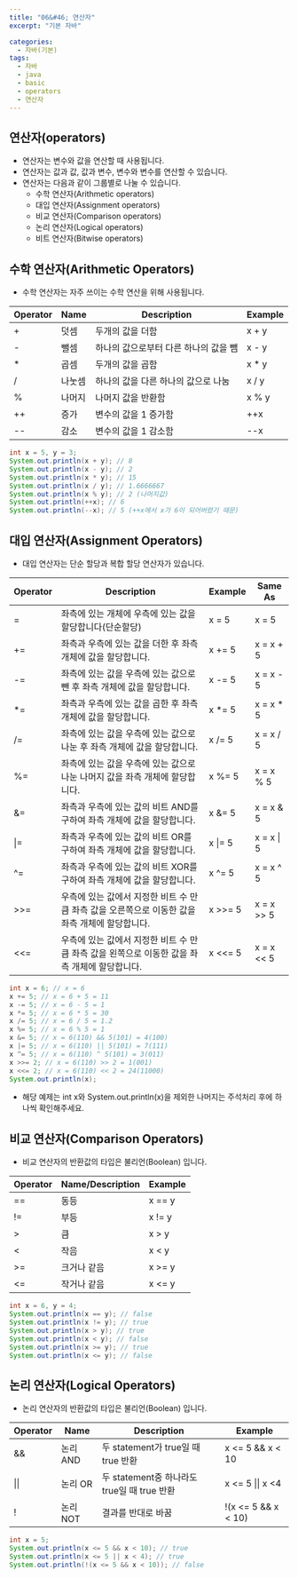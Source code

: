 ```yaml
---
title: "06&#46; 연산자"
excerpt: "기본 자바"

categories:
  - 자바(기본)
tags:
  - 자바
  - java
  - basic
  - operators
  - 연산자
---
```


## 연산자(operators)
- 연산자는 변수와 값을 연산할 때 사용됩니다.
- 연산자는 값과 값, 값과 변수, 변수와 변수를 연산할 수 있습니다.
- 연산자는 다음과 같이 그룹별로 나눌 수 있습니다.
  - 수학 연산자(Arithmetic operators)
  - 대입 연산자(Assignment operators)
  - 비교 연산자(Comparison operators)
  - 논리 연산자(Logical operators)
  - 비트 연산자(Bitwise operators)

## 수학 연산자(Arithmetic Operators)
- 수학 연산자는 자주 쓰이는 수학 연산을 위해 사용됩니다.

| Operator | Name    | Description                         | Example |
| -------- | ------- | ----------------------------------- | ------- |
| +        | 덧셈     | 두개의 값을 더함                     | x + y   |
| -        | 뺄셈     | 하나의 값으로부터 다른 하나의 값을 뺌 | x - y   |
| *        | 곱셈     | 두개의 값을 곱함                     | x * y   |
| /        | 나눗셈   | 하나의 값을 다른 하나의 값으로 나눔   | x / y   |
| %        | 나머지   | 나머지 값을 반환함                   | x % y   |
| ++       | 증가     | 변수의 값을 1 증가함                 | ++x     |
| --       | 감소     | 변수의 값을 1 감소함                 | --x     |

```java
int x = 5, y = 3;
System.out.println(x + y); // 8
System.out.println(x - y); // 2
System.out.println(x * y); // 15
System.out.println(x / y); // 1.6666667
System.out.println(x % y); // 2 (나머지값)
System.out.println(++x); // 6
System.out.println(--x); // 5 (++x에서 x가 6이 되어버렸기 때문)
```

## 대입 연산자(Assignment Operators)
- 대입 연산자는 단순 할당과 복합 할당 연산자가 있습니다.

| Operator | Description                                                                             | Example | Same As    |
| -------- | --------------------------------------------------------------------------------------- | ------- | ---------- |
| =        | 좌측에 있는 개체에 우측에 있는 값을 할당합니다(단순할당)                                     | x = 5   | x = 5      |
| +=       | 좌측과 우측에 있는 값을 더한 후 좌측 개체에 값을 할당합니다.                                 | x += 5  | x = x + 5  |
| -=       | 좌측에 있는 값을 우측에 있는 값으로 뺀 후 좌측 개체에 값을 할당합니다.                        | x -= 5  | x = x - 5  |
| *=       | 좌측과 우측에 있는 값을 곱한 후 좌측 개체에 값을 할당합니다.                                 | x *= 5  | x = x * 5  |
| /=       | 좌측에 있는 값을 우측에 있는 값으로 나눈 후 좌측 개체에 값을 할당합니다.                      | x /= 5  | x = x / 5  |
| %=       | 좌측에 있는 값을 우측에 있는 값으로 나눈 나머지 값을 좌측 개체에 할당합니다.                   | x %= 5  | x = x % 5  |
| &=       | 좌측과 우측에 있는 값의 비트 AND를 구하여 좌측 개체에 값을 할당합니다.                        | x &= 5  | x = x & 5  |
| \|=      | 좌측과 우측에 있는 값의 비트 OR를 구하여 좌측 개체에 값을 할당합니다.                         | x \|= 5 | x = x \| 5 |
| ^=       | 좌측과 우측에 있는 값의 비트 XOR를 구하여 좌측 개체에 값을 할당합니다.                        | x ^= 5  | x = x ^ 5  |
| >>=      | 우측에 있는 값에서 지정한 비트 수 만큼 좌측 값을 오른쪽으로 이동한 값을 좌측 개체에 할당합니다. | x >>= 5 | x = x >> 5 |
| <<=      | 우측에 있는 값에서 지정한 비트 수 만큼 좌측 값을 왼쪽으로 이동한 값을 좌측 개체에 할당합니다.   | x <<= 5 | x = x << 5 |

```java
int x = 6; // x = 6
x += 5; // x = 6 + 5 = 11
x -= 5; // x = 6 - 5 = 1
x *= 5; // x = 6 * 5 = 30
x /= 5; // x = 6 / 5 = 1.2
x %= 5; // x = 6 % 5 = 1
x &= 5; // x = 6(110) && 5(101) = 4(100)
x |= 5; // x = 6(110) || 5(101) = 7(111)
x ^= 5; // x = 6(110) ^ 5(101) = 3(011)
x >>= 2; // x = 6(110) >> 2 = 1(001)
x <<= 2; // x = 6(110) << 2 = 24(11000)
System.out.println(x);
```
- 해당 예제는 int x와 System.out.println(x)을 제외한 나머지는 주석처리 후에 하나씩 확인해주세요.

## 비교 연산자(Comparison Operators)
- 비교 연산자의 반환값의 타입은 불리언(Boolean) 입니다.

| Operator | Name/Description | Example |
| -------- | ---------------- | ------- |
| ==       | 동등             | x == y  |
| !=       | 부등             | x != y  |
| >        | 큼               | x > y   |
| <        | 작음             | x < y   |
| >=       | 크거나 같음       | x >= y  |
| <=       | 작거나 같음       | x <= y  |

```java
int x = 6, y = 4;
System.out.println(x == y); // false
System.out.println(x != y); // true
System.out.println(x > y); // true
System.out.println(x < y); // false
System.out.println(x >= y); // true
System.out.println(x <= y); // false
```

## 논리 연산자(Logical Operators)
- 논리 연산자의 반환값의 타입은 불리언(Boolean) 입니다.

| Operator | Name     | Description                               | Example            |
| -------- | ----     | ----------------------------------------- | ------------------ |
| &&       | 논리 AND | 두 statement가 true일 때 true 반환          | x <= 5 && x < 10    |
| \|\|     | 논리 OR  | 두 statement중 하나라도 true일 때 true 반환 | x <= 5 \|\| x <4    |
| !        | 논리 NOT | 결과를 반대로 바꿈                          | !(x <= 5 && x < 10) |

```java
int x = 5;
System.out.println(x <= 5 && x < 10); // true
System.out.println(x <= 5 || x < 4); // true
System.out.println(!(x <= 5 && x < 10)); // false
```
